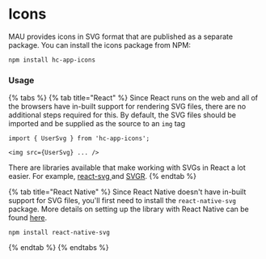 # Icons

MAU provides icons in SVG format that are published as a separate package. You can install the icons package from NPM:

```
npm install hc-app-icons
```

### Usage

{% tabs %}
{% tab title="React" %}
Since React runs on the web and all of the browsers have in-built support for rendering SVG files, there are no additional steps required for this. By default, the SVG files should be imported and be supplied as the source to an `img` tag



```
import { UserSvg } from 'hc-app-icons';

<img src={UserSvg} ... />
```



There are libraries available that make working with SVGs in React a lot easier. For example, [react-svg ](https://github.com/tanem/react-svg)and [SVGR](https://github.com/gregberge/svgr).
{% endtab %}

{% tab title="React Native" %}
Since React Native doesn't have in-built support for SVG files, you'll first need to install the `react-native-svg` package. More details on setting up the library with React Native can be found [here](https://github.com/react-native-svg/react-native-svg).



```
npm install react-native-svg
```
{% endtab %}
{% endtabs %}
